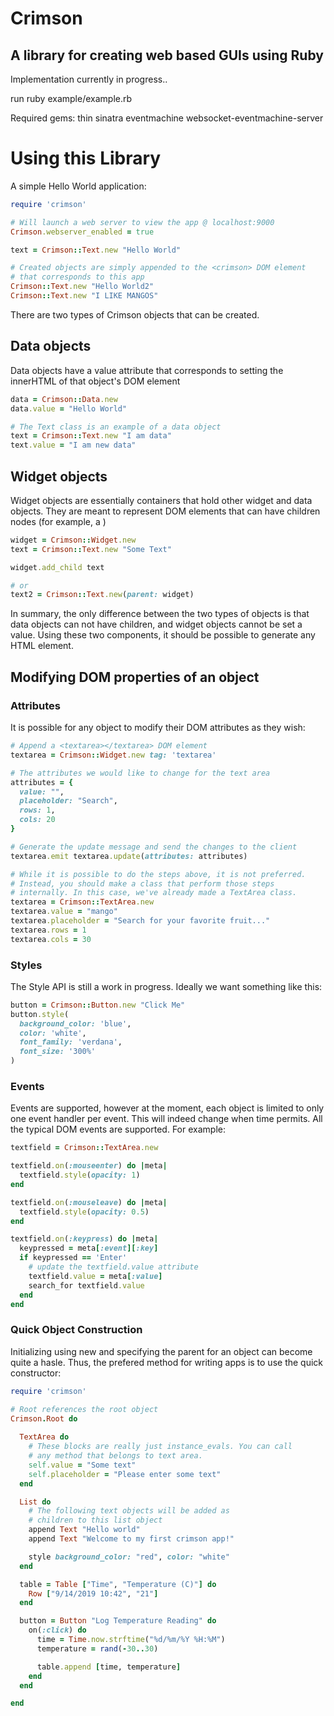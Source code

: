 # Crimson
## A library for creating web based GUIs using Ruby

Implementation currently in progress..

run ruby example/example.rb

Required gems:
thin sinatra eventmachine websocket-eventmachine-server

# Using this Library

A simple Hello World application:
```ruby
require 'crimson'

# Will launch a web server to view the app @ localhost:9000
Crimson.webserver_enabled = true

text = Crimson::Text.new "Hello World"

# Created objects are simply appended to the <crimson> DOM element
# that corresponds to this app
Crimson::Text.new "Hello World2"
Crimson::Text.new "I LIKE MANGOS"
```

There are two types of Crimson objects that can be created.

## Data objects

Data objects have a value attribute that corresponds to setting the
innerHTML of that object's DOM element

```ruby
data = Crimson::Data.new
data.value = "Hello World"

# The Text class is an example of a data object
text = Crimson::Text.new "I am data"
text.value = "I am new data"
```

## Widget objects

Widget objects are essentially containers that hold other
widget and data objects. They are meant to represent DOM elements
that can have children nodes (for example, a <table>)

```ruby
widget = Crimson::Widget.new
text = Crimson::Text.new "Some Text"

widget.add_child text

# or
text2 = Crimson::Text.new(parent: widget)
```

In summary, the only difference between the two types of objects is that
data objects can not have children, and widget objects cannot be set a value. 
Using these two components, it should be possible to generate any HTML element.

## Modifying DOM properties of an object

### Attributes

It is possible for any object to modify their DOM attributes as they wish:
```ruby
# Append a <textarea></textarea> DOM element
textarea = Crimson::Widget.new tag: 'textarea'

# The attributes we would like to change for the text area
attributes = {
  value: "",
  placeholder: "Search",
  rows: 1,
  cols: 20
}

# Generate the update message and send the changes to the client
textarea.emit textarea.update(attributes: attributes)

# While it is possible to do the steps above, it is not preferred.
# Instead, you should make a class that perform those steps
# internally. In this case, we've already made a TextArea class.
textarea = Crimson::TextArea.new
textarea.value = "mango"
textarea.placeholder = "Search for your favorite fruit..."
textarea.rows = 1
textarea.cols = 30
```

### Styles

The Style API is still a work in progress. Ideally we want something like this:

```ruby
button = Crimson::Button.new "Click Me"
button.style(
  background_color: 'blue',
  color: 'white',
  font_family: 'verdana',
  font_size: '300%'
)
```

### Events

Events are supported, however at the moment, each object is limited to only one event handler per
event. This will indeed change when time permits. All the typical DOM events are supported. For example:

```ruby
textfield = Crimson::TextArea.new

textfield.on(:mouseenter) do |meta|
  textfield.style(opacity: 1)
end

textfield.on(:mouseleave) do |meta|
  textfield.style(opacity: 0.5)
end

textfield.on(:keypress) do |meta|
  keypressed = meta[:event][:key]
  if keypressed == 'Enter'
    # update the textfield.value attribute
    textfield.value = meta[:value]
    search_for textfield.value
  end
end
```

### Quick Object Construction

Initializing using new and specifying the parent for an object can become
quite a hasle. Thus, the prefered method for writing apps is to use the quick
constructor:

```ruby
require 'crimson'

# Root references the root object
Crimson.Root do
  
  TextArea do
    # These blocks are really just instance_evals. You can call
    # any method that belongs to text area.
    self.value = "Some text"
    self.placeholder = "Please enter some text"
  end

  List do
    # The following text objects will be added as
    # children to this list object
    append Text "Hello world"
    append Text "Welcome to my first crimson app!"

    style background_color: "red", color: "white"
  end

  table = Table ["Time", "Temperature (C)"] do
    Row ["9/14/2019 10:42", "21"]
  end

  button = Button "Log Temperature Reading" do
    on(:click) do
      time = Time.now.strftime("%d/%m/%Y %H:%M")
      temperature = rand(-30..30)

      table.append [time, temperature]
    end
  end

end
```